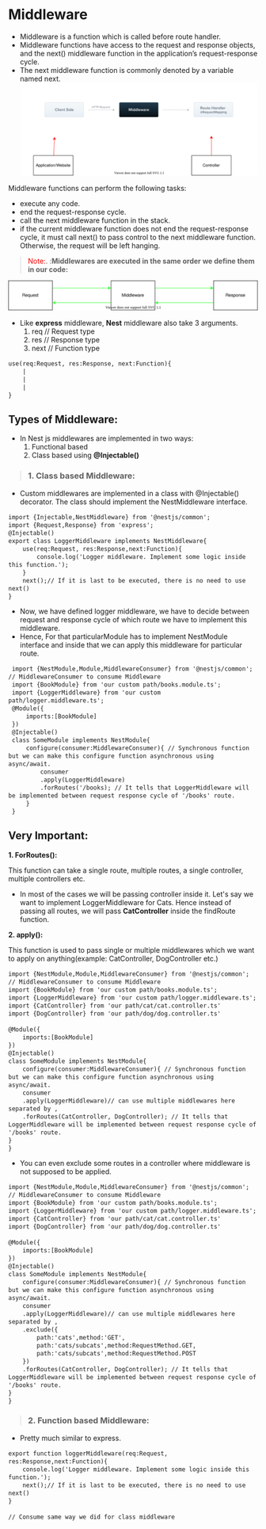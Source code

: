 # Middleware
* Middleware is a function which is called before route handler.
* Middleware functions have access to the request and response objects, and the next() middleware function in the application’s request-response cycle. 
* The next middleware function is commonly denoted by a variable named next.
![Middleware](Middleware.drawio.svg)

Middleware functions can perform the following tasks:
* execute any code.
* end the request-response cycle.
* call the next middleware function in the stack.
* if the current middleware function does not end the request-response cycle, it must call next() to pass control to the next middleware function. Otherwise, the request will be left hanging.
> <span style="color:red">Note:</span>.
:**Middlewares are executed in the same order we define them in our code:**


![Cycle](cycle.drawio.svg)
* Like **express** middleware, **Nest** middleware also take 3 arguments.
   1. req // Request type
   2. res // Response type
   3. next // Function type 
```
use(req:Request, res:Response, next:Function){
    |
    |
    |
}
```

## Types of Middleware: ## 
- In Nest js middlewares are implemented in two ways:
   1. Functional based
   2. Class based using **@Injectable()**

> ### 1. Class based Middleware: ### 
 - Custom middlewares are implemented in a class with  @Injectable() decorator. The class should implement the NestMiddleware interface.
  ```
  import {Injectable,NestMiddleware} from '@nestjs/common';
  import {Request,Response} from 'express';
  @Injectable() 
  export class LoggerMiddleware implements NestMiddleware{
      use(req:Request, res:Response,next:Function){
          console.log('Logger middleware. Implement some logic inside this function.');
      }
      next();// If it is last to be executed, there is no need to use next()
  }
  ```
  - Now, we have defined logger middleware, we have to decide between request and response cycle of which route we have to implement this middleware.
  - Hence, For that particularModule has to implement NestModule interface and inside that we can apply this middleware for particular route.
  ```
   import {NestModule,Module,MiddlewareConsumer} from '@nestjs/common'; // MiddlewareConsumer to consume Middleware
   import {BookModule} from 'our custom path/books.module.ts';
   import {LoggerMiddleware} from 'our custom path/logger.middleware.ts';
   @Module({
       imports:[BookModule]
   })
   @Injectable() 
   class SomeModule implements NestModule{
       configure(consumer:MiddlewareConsumer){ // Synchronous function but we can make this configure function asynchronous using async/await.
           consumer
           .apply(LoggerMiddleware)
           .forRoutes('/books); // It tells that LoggerMiddleware will be implemented between request response cycle of '/books' route.
       }
   }
  ```
## Very Important: ## 
**1. ForRoutes():** 
 
 This function can take a single route, multiple routes, a single controller, multiple controllers etc.
- In most of the cases we will be passing controller inside it. Let's say we want to implement LoggerMiddleware for Cats. Hence instead of passing all routes, we will pass **CatController** inside the findRoute function.
  
**2. apply():**

This function is used to pass single or multiple middlewares which we want to apply on anything(example: CatController, DogController etc.)

```
import {NestModule,Module,MiddlewareConsumer} from '@nestjs/common'; // MiddlewareConsumer to consume Middleware
import {BookModule} from 'our custom path/books.module.ts';
import {LoggerMiddleware} from 'our custom path/logger.middleware.ts';
import {CatController} from 'our path/cat/cat.controller.ts'
import {DogController} from 'our path/dog/dog.controller.ts'

@Module({
    imports:[BookModule]
})
@Injectable()
class SomeModule implements NestModule{
    configure(consumer:MiddlewareConsumer){ // Synchronous function but we can make this configure function asynchronous using async/await.
    consumer
    .apply(LoggerMiddleware)// can use multiple middlewares here separated by ,
    .forRoutes(CatController, DogController); // It tells that LoggerMiddleware will be implemented between request response cycle of '/books' route.
}
}

```
- You can even exclude some routes in a controller where middleware is not supposed to be applied.
```
import {NestModule,Module,MiddlewareConsumer} from '@nestjs/common'; // MiddlewareConsumer to consume Middleware
import {BookModule} from 'our custom path/books.module.ts';
import {LoggerMiddleware} from 'our custom path/logger.middleware.ts';
import {CatController} from 'our path/cat/cat.controller.ts'
import {DogController} from 'our path/dog/dog.controller.ts'

@Module({
    imports:[BookModule]
})
@Injectable()
class SomeModule implements NestModule{
    configure(consumer:MiddlewareConsumer){ // Synchronous function but we can make this configure function asynchronous using async/await.
    consumer
    .apply(LoggerMiddleware)// can use multiple middlewares here separated by ,
    .exclude({
        path:'cats',method:'GET',
        path:'cats/subcats',method:RequestMethod.GET,        
        path:'cats/subcats',method:RequestMethod.POST
    })
    .forRoutes(CatController, DogController); // It tells that LoggerMiddleware will be implemented between request response cycle of '/books' route.
}
}

```

> ### 2. Function based Middleware: ### 
* Pretty much similar to express.
```
export function loggerMiddleware(req:Request, res:Response,next:Function){
    console.log('Logger middleware. Implement some logic inside this function.');
    next();// If it is last to be executed, there is no need to use next()
}

// Consume same way we did for class middleware
```